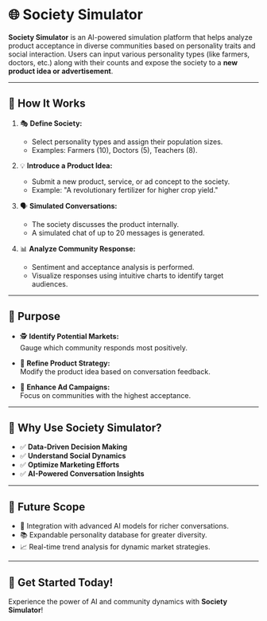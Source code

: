 # 🌐 **Society Simulator**

**Society Simulator** is an AI-powered simulation platform that helps analyze product acceptance in diverse communities based on personality traits and social interaction. Users can input various personality types (like farmers, doctors, etc.) along with their counts and expose the society to a **new product idea or advertisement**. 

---

## 🧠 **How It Works**

1. 🎭 **Define Society:**  
   - Select personality types and assign their population sizes.  
   - Examples: Farmers (10), Doctors (5), Teachers (8).

2. 💡 **Introduce a Product Idea:**  
   - Submit a new product, service, or ad concept to the society.  
   - Example: "A revolutionary fertilizer for higher crop yield."

3. 🗣️ **Simulated Conversations:**  
   - The society discusses the product internally.  
   - A simulated chat of up to 20 messages is generated.  

4. 📊 **Analyze Community Response:**  
   - Sentiment and acceptance analysis is performed.  
   - Visualize responses using intuitive charts to identify target audiences.

---

## 🎯 **Purpose**

- 🕵️ **Identify Potential Markets:**  
   Gauge which community responds most positively.  

- 🔄 **Refine Product Strategy:**  
   Modify the product idea based on conversation feedback.  

- 🚀 **Enhance Ad Campaigns:**  
   Focus on communities with the highest acceptance.  

---

## 📡 **Why Use Society Simulator?**

- ✅ **Data-Driven Decision Making**  
- ✅ **Understand Social Dynamics**  
- ✅ **Optimize Marketing Efforts**  
- ✅ **AI-Powered Conversation Insights**  

---

## 🚀 **Future Scope**

- 🤖 Integration with advanced AI models for richer conversations.  
- 📚 Expandable personality database for greater diversity.  
- 📈 Real-time trend analysis for dynamic market strategies.  

--- 

## 📝 **Get Started Today!**  
Experience the power of AI and community dynamics with **Society Simulator**!
